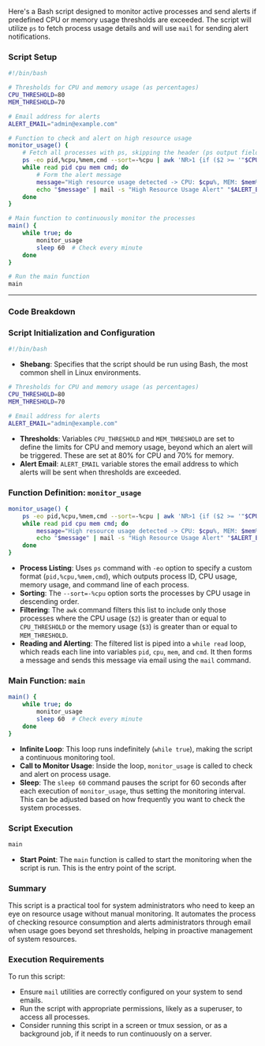 
Here's a Bash script designed to monitor active processes and send alerts if predefined CPU or memory usage thresholds are exceeded. The script will utilize `ps` to fetch process usage details and will use `mail` for sending alert notifications.

### Script Setup

```bash
#!/bin/bash

# Thresholds for CPU and memory usage (as percentages)
CPU_THRESHOLD=80
MEM_THRESHOLD=70

# Email address for alerts
ALERT_EMAIL="admin@example.com"

# Function to check and alert on high resource usage
monitor_usage() {
    # Fetch all processes with ps, skipping the header (ps output fields: PID, CPU, MEM, CMD)
    ps -eo pid,%cpu,%mem,cmd --sort=-%cpu | awk 'NR>1 {if ($2 >= '"$CPU_THRESHOLD"' || $3 >= '"$MEM_THRESHOLD"') print $0;}' |
    while read pid cpu mem cmd; do
        # Form the alert message
        message="High resource usage detected -> CPU: $cpu%, MEM: $mem%, COMMAND: $cmd, PID: $pid"
        echo "$message" | mail -s "High Resource Usage Alert" "$ALERT_EMAIL"
    done
}

# Main function to continuously monitor the processes
main() {
    while true; do
        monitor_usage
        sleep 60  # Check every minute
    done
}

# Run the main function
main
```


---
### Code Breakdown

### Script Initialization and Configuration

```bash
#!/bin/bash
```
- **Shebang**: Specifies that the script should be run using Bash, the most common shell in Linux environments.

```bash
# Thresholds for CPU and memory usage (as percentages)
CPU_THRESHOLD=80
MEM_THRESHOLD=70

# Email address for alerts
ALERT_EMAIL="admin@example.com"
```
- **Thresholds**: Variables `CPU_THRESHOLD` and `MEM_THRESHOLD` are set to define the limits for CPU and memory usage, beyond which an alert will be triggered. These are set at 80% for CPU and 70% for memory.
- **Alert Email**: `ALERT_EMAIL` variable stores the email address to which alerts will be sent when thresholds are exceeded.

### Function Definition: `monitor_usage`

```bash
monitor_usage() {
    ps -eo pid,%cpu,%mem,cmd --sort=-%cpu | awk 'NR>1 {if ($2 >= '"$CPU_THRESHOLD"' || $3 >= '"$MEM_THRESHOLD"') print $0;}' |
    while read pid cpu mem cmd; do
        message="High resource usage detected -> CPU: $cpu%, MEM: $mem%, COMMAND: $cmd, PID: $pid"
        echo "$message" | mail -s "High Resource Usage Alert" "$ALERT_EMAIL"
    done
}
```
- **Process Listing**: Uses `ps` command with `-eo` option to specify a custom format (`pid,%cpu,%mem,cmd`), which outputs process ID, CPU usage, memory usage, and command line of each process.
- **Sorting**: The `--sort=-%cpu` option sorts the processes by CPU usage in descending order.
- **Filtering**: The `awk` command filters this list to include only those processes where the CPU usage (`$2`) is greater than or equal to `CPU_THRESHOLD` or the memory usage (`$3`) is greater than or equal to `MEM_THRESHOLD`.
- **Reading and Alerting**: The filtered list is piped into a `while read` loop, which reads each line into variables `pid`, `cpu`, `mem`, and `cmd`. It then forms a message and sends this message via email using the `mail` command.

### Main Function: `main`

```bash
main() {
    while true; do
        monitor_usage
        sleep 60  # Check every minute
    done
}
```
- **Infinite Loop**: This loop runs indefinitely (`while true`), making the script a continuous monitoring tool.
- **Call to Monitor Usage**: Inside the loop, `monitor_usage` is called to check and alert on process usage.
- **Sleep**: The `sleep 60` command pauses the script for 60 seconds after each execution of `monitor_usage`, thus setting the monitoring interval. This can be adjusted based on how frequently you want to check the system processes.

### Script Execution

```bash
main
```
- **Start Point**: The `main` function is called to start the monitoring when the script is run. This is the entry point of the script.

### Summary

This script is a practical tool for system administrators who need to keep an eye on resource usage without manual monitoring. It automates the process of checking resource consumption and alerts administrators through email when usage goes beyond set thresholds, helping in proactive management of system resources.

### Execution Requirements

To run this script:
- Ensure `mail` utilities are correctly configured on your system to send emails.
- Run the script with appropriate permissions, likely as a superuser, to access all processes.
- Consider running this script in a screen or tmux session, or as a background job, if it needs to run continuously on a server.